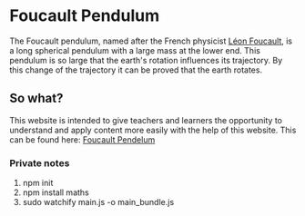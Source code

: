 # Foucault Pendulum

The Foucault pendulum, named after the French physicist [Léon Foucault](https://en.wikipedia.org/wiki/L%C3%A9on_Foucault), is a long spherical pendulum with a large mass at the lower end. This pendulum is so large that the earth's rotation influences its trajectory. By this change of the trajectory it can be proved that the earth rotates.

## So what?

This website is intended to give teachers and learners the opportunity to understand and apply content more easily with the help of this website.
This can be found here: [Foucault Pendelum](https://b-schwertfeger.de/projects/awi-work/foucaults-pendelum/index.html)

### Private notes

1. npm init
2. npm install maths
3. sudo watchify main.js -o main_bundle.js
